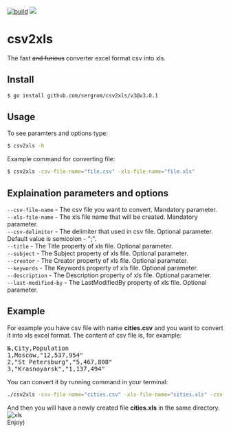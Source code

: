 [![build](https://github.com/sergrom/csv2xls/workflows/build/badge.svg)](https://github.com/sergrom/csv2xls/actions/workflows/build.yml)
[![](https://img.shields.io/github/workflow/status/sergrom/csv2xls/test?longCache=tru&label=test&logo=github%20actions&logoColor=fff)](https://github.com/sergrom/csv2xls/actions?query=workflow%3Atest)

# csv2xls
The fast <strike>and furious</strike> converter excel format csv into xls.

## Install
```bash
$ go install github.com/sergrom/csv2xls/v3@v3.0.1
```

## Usage
To see paramters and options type:
```bash
$ csv2xls -h
```
Example command for converting file:
```bash
$ csv2xls -csv-file-name="file.csv" -xls-file-name="file.xls"
```

## Explaination parameters and options
<code>--csv-file-name</code> - The csv file you want to convert. Mandatory parameter.<br>
<code>--xls-file-name</code> - The xls file name that will be created. Mandatory parameter.<br>
<code>--csv-delimiter</code> - The delimiter that used in csv file. Optional parameter. Default value is semicolon - ";".<br>
<code>--title</code> - The Title property of xls file. Optional parameter.<br>
<code>--subject</code> - The Subject property of xls file. Optional parameter.<br>
<code>--creator</code> - The Creator property of xls file. Optional parameter.<br>
<code>--keywords</code> - The Keywords property of xls file. Optional parameter.<br>
<code>--description</code> - The Description property of xls file. Optional parameter.<br>
<code>--last-modified-by</code> - The LastModifiedBy property of xls file. Optional parameter.

## Example
For example you have csv file with name <b>cities.csv</b> and you want to convert it into xls excel format. The content of csv file is, for example:
<pre>
№,City,Population
1,Moscow,"12,537,954"
2,"St Petersburg","5,467,808"
3,"Krasnoyarsk","1,137,494"
</pre>

You can convert it by running command in your terminal:
```bash
./csv2xls -csv-file-name="cities.csv" -xls-file-name="cities.xls" -csv-delimiter=","
```

And then you will have a newly created file <b>cities.xls</b> in the same directory.<br>
![xls](https://user-images.githubusercontent.com/17692545/75096799-20252180-55b4-11ea-8ffc-6986086f5163.png)
<br>
Enjoy)
